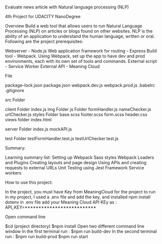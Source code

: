 Evaluate news article with Natural language processing (NLP)

4th Project for UDACITY NanoDegree

Overview
Build a web tool that allows users to run Natural Language Processing (NLP) on articles or blogs found on other websites. NLP is the ability of an application to understand the human language, written or oral. Following are the project prerequisites:

Webserver - Node.js
Web application framework for routing - Express
Build tool - Webpack. Using Webpack, set up the app to have dev and prod environments, each with its own set of tools and commands.
External script - Service Worker
External API - Meaning Cloud

File

package-lock.json
package.json
webpack.dev.js
webpack.prod.js
.babelrc
.gitignore

src Folder

  client Folder
    index.js
    img Folder
    js Folder
      formHandler.js
      nameChecker.js
      urlChecker.js
    styles Folder
      base.scss
      footer.scss
      form.scss
      header.css
    views folder
      index.html

  server Folder
    index.js
    mockAPI.js

 test Folder
   testFormHandler.test.js
   testUrlChecker.test.js


Summary:

Learning summary list:
Setting up Webpack
Sass styles
Webpack Loaders and Plugins
Creating layouts and page design
Using APIs and creating requests to external URLs
Unit Testing using Jest Framework
Service workers


How to use this project:

In the project, you must have Key from MeaningCloud for the project to run
in my project, I used a .env file and add the key, and installed
npm install dotenv
in .env file add your Meaning Cloud API KEy as :
API_KEY=**************************

Open command line

$cd (project directory)
$npm install
Open two different command line window
In the first terminal run : $npm run build-dev
In the second terminal run :
$npm run build-prod
$npm run start